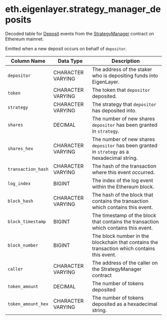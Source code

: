 # eth.eigenlayer.strategy_manager_deposits

Decoded table for [Deposit](https://github.com/Layr-Labs/eigenlayer-contracts/blob/e80a45c5595dd7d2e31e06c021bad2ca7db0abc7/src/contracts/core/StrategyManager.sol#L51) events from the [StrategyManager](https://etherscan.io/address/0x858646372cc42e1a627fce94aa7a7033e7cf075a) contract on Ethereum mainnet.

Emitted when a new deposit occurs on behalf of `depositor`.

| Column Name        | Data Type         | Description                                                                                  |
| ------------------ | ----------------- | -------------------------------------------------------------------------------------------- |
| `depositor`        | CHARACTER VARYING | The address of the staker who is depositing funds into EigenLayer.                           |
| `token`            | CHARACTER VARYING | The token that `depositor` deposited.                                                        |
| `strategy`         | CHARACTER VARYING | The strategy that `depositor` has deposited into.                                            |
| `shares`           | DECIMAL           | The number of new shares `depositor` has been granted in `strategy`.                         |
| `shares_hex`       | CHARACTER VARYING | The number of new shares `depositor` has been granted in `strategy` as a hexadecimal string. |
| `transaction_hash` | CHARACTER VARYING | The hash of the transaction where this event occurred.                                       |
| `log_index`        | BIGINT            | The index of the log event within the Ethereum block.                                        |
| `block_hash`       | CHARACTER VARYING | The hash of the block that contains the transaction which contains this event.               |
| `block_timestamp`  | BIGINT            | The timestamp of the block that contains the transaction which contains this event.          |
| `block_number`     | BIGINT            | The block number in the blockchain that contains the transaction which contains this event.  |
| `caller`           | CHARACTER VARYING | The address of the caller on the StrategyManager contract                                    |
| `token_amount`     | DECIMAL           | The number of tokens deposited                                                               |
| `token_amount_hex` | CHARACTER VARYING | The number of tokens deposited as a hexadecimal string.                                      |